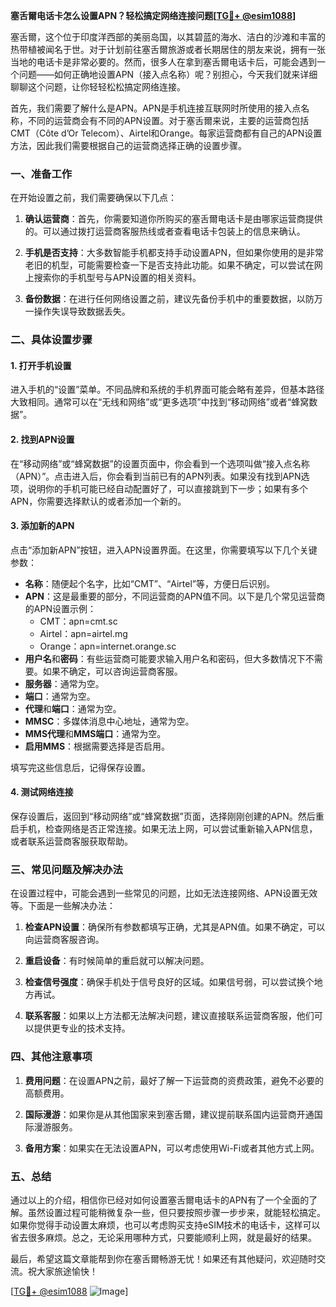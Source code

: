 **塞舌爾电话卡怎么设置APN？轻松搞定网络连接问题[[TG💪+ @esim1088](https://t.me/s/esim1088)]**

塞舌爾，这个位于印度洋西部的美丽岛国，以其碧蓝的海水、洁白的沙滩和丰富的热带植被闻名于世。对于计划前往塞舌爾旅游或者长期居住的朋友来说，拥有一张当地的电话卡是非常必要的。然而，很多人在拿到塞舌爾电话卡后，可能会遇到一个问题——如何正确地设置APN（接入点名称）呢？别担心，今天我们就来详细聊聊这个问题，让你轻轻松松搞定网络连接。

首先，我们需要了解什么是APN。APN是手机连接互联网时所使用的接入点名称，不同的运营商会有不同的APN设置。对于塞舌爾来说，主要的运营商包括CMT（Côte d’Or Telecom）、Airtel和Orange。每家运营商都有自己的APN设置方法，因此我们需要根据自己的运营商选择正确的设置步骤。

### 一、准备工作

在开始设置之前，我们需要确保以下几点：

1. **确认运营商**：首先，你需要知道你所购买的塞舌爾电话卡是由哪家运营商提供的。可以通过拨打运营商客服热线或者查看电话卡包装上的信息来确认。
   
2. **手机是否支持**：大多数智能手机都支持手动设置APN，但如果你使用的是非常老旧的机型，可能需要检查一下是否支持此功能。如果不确定，可以尝试在网上搜索你的手机型号与APN设置的相关资料。

3. **备份数据**：在进行任何网络设置之前，建议先备份手机中的重要数据，以防万一操作失误导致数据丢失。

### 二、具体设置步骤

#### 1. 打开手机设置

进入手机的“设置”菜单。不同品牌和系统的手机界面可能会略有差异，但基本路径大致相同。通常可以在“无线和网络”或“更多选项”中找到“移动网络”或者“蜂窝数据”。

#### 2. 找到APN设置

在“移动网络”或“蜂窝数据”的设置页面中，你会看到一个选项叫做“接入点名称（APN）”。点击进入后，你会看到当前已有的APN列表。如果没有找到APN选项，说明你的手机可能已经自动配置好了，可以直接跳到下一步；如果有多个APN，你需要选择默认的或者添加一个新的。

#### 3. 添加新的APN

点击“添加新APN”按钮，进入APN设置界面。在这里，你需要填写以下几个关键参数：

- **名称**：随便起个名字，比如“CMT”、“Airtel”等，方便日后识别。
- **APN**：这是最重要的部分，不同运营商的APN值不同。以下是几个常见运营商的APN设置示例：
  - CMT：apn=cmt.sc
  - Airtel：apn=airtel.mg
  - Orange：apn=internet.orange.sc
- **用户名**和**密码**：有些运营商可能要求输入用户名和密码，但大多数情况下不需要。如果不确定，可以咨询运营商客服。
- **服务器**：通常为空。
- **端口**：通常为空。
- **代理**和**端口**：通常为空。
- **MMSC**：多媒体消息中心地址，通常为空。
- **MMS代理**和**MMS端口**：通常为空。
- **启用MMS**：根据需要选择是否启用。

填写完这些信息后，记得保存设置。

#### 4. 测试网络连接

保存设置后，返回到“移动网络”或“蜂窝数据”页面，选择刚刚创建的APN。然后重启手机，检查网络是否正常连接。如果无法上网，可以尝试重新输入APN信息，或者联系运营商客服获取帮助。

### 三、常见问题及解决办法

在设置过程中，可能会遇到一些常见的问题，比如无法连接网络、APN设置无效等。下面是一些解决办法：

1. **检查APN设置**：确保所有参数都填写正确，尤其是APN值。如果不确定，可以向运营商客服咨询。

2. **重启设备**：有时候简单的重启就可以解决问题。

3. **检查信号强度**：确保手机处于信号良好的区域。如果信号弱，可以尝试换个地方再试。

4. **联系客服**：如果以上方法都无法解决问题，建议直接联系运营商客服，他们可以提供更专业的技术支持。

### 四、其他注意事项

1. **费用问题**：在设置APN之前，最好了解一下运营商的资费政策，避免不必要的高额费用。

2. **国际漫游**：如果你是从其他国家来到塞舌爾，建议提前联系国内运营商开通国际漫游服务。

3. **备用方案**：如果实在无法设置APN，可以考虑使用Wi-Fi或者其他方式上网。

### 五、总结

通过以上的介绍，相信你已经对如何设置塞舌爾电话卡的APN有了一个全面的了解。虽然设置过程可能稍微复杂一些，但只要按照步骤一步步来，就能轻松搞定。如果你觉得手动设置太麻烦，也可以考虑购买支持eSIM技术的电话卡，这样可以省去很多麻烦。总之，无论采用哪种方式，只要能顺利上网，就是最好的结果。

最后，希望这篇文章能帮到你在塞舌爾畅游无忧！如果还有其他疑问，欢迎随时交流。祝大家旅途愉快！

[[TG💪+ @esim1088](https://t.me/s/esim1088) ![Image](https://i.postimg.cc/4NQfJmqS/Snipaste-2025-05-13-00-14-12.png)]